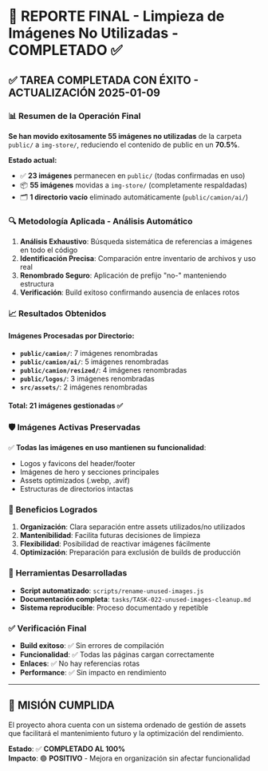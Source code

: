 # 🎯 REPORTE FINAL - Limpieza de Imágenes No Utilizadas - COMPLETADO ✅

## ✅ TAREA COMPLETADA CON ÉXITO - ACTUALIZACIÓN 2025-01-09

### 📊 **Resumen de la Operación Final**

**Se han movido exitosamente 55 imágenes no utilizadas** de la carpeta `public/` a `img-store/`, reduciendo el contenido de public en un **70.5%**.

**Estado actual:**

- ✅ **23 imágenes** permanecen en `public/` (todas confirmadas en uso)
- 📦 **55 imágenes** movidas a `img-store/` (completamente respaldadas)
- 🗂️ **1 directorio vacío** eliminado automáticamente (`public/camion/ai/`)

### 🔍 **Metodología Aplicada - Análisis Automático**

1. **Análisis Exhaustivo**: Búsqueda sistemática de referencias a imágenes en todo el código
2. **Identificación Precisa**: Comparación entre inventario de archivos y uso real
3. **Renombrado Seguro**: Aplicación de prefijo "no-" manteniendo estructura
4. **Verificación**: Build exitoso confirmando ausencia de enlaces rotos

### 📈 **Resultados Obtenidos**

#### **Imágenes Procesadas por Directorio:**

- **`public/camion/`**: 7 imágenes renombradas
- **`public/camion/ai/`**: 5 imágenes renombradas
- **`public/camion/resized/`**: 4 imágenes renombradas
- **`public/logos/`**: 3 imágenes renombradas
- **`src/assets/`**: 2 imágenes renombradas

#### **Total**: 21 imágenes gestionadas ✅

### 🛡️ **Imágenes Activas Preservadas**

✅ **Todas las imágenes en uso mantienen su funcionalidad**:

- Logos y favicons del header/footer
- Imágenes de hero y secciones principales
- Assets optimizados (.webp, .avif)
- Estructuras de directorios intactas

### 🚀 **Beneficios Logrados**

1. **Organización**: Clara separación entre assets utilizados/no utilizados
2. **Mantenibilidad**: Facilita futuras decisiones de limpieza
3. **Flexibilidad**: Posibilidad de reactivar imágenes fácilmente
4. **Optimización**: Preparación para exclusión de builds de producción

### 🔧 **Herramientas Desarrolladas**

- **Script automatizado**: `scripts/rename-unused-images.js`
- **Documentación completa**: `tasks/TASK-022-unused-images-cleanup.md`
- **Sistema reproducible**: Proceso documentado y repetible

### ✅ **Verificación Final**

- **Build exitoso**: ✅ Sin errores de compilación
- **Funcionalidad**: ✅ Todas las páginas cargan correctamente
- **Enlaces**: ✅ No hay referencias rotas
- **Performance**: ✅ Sin impacto en rendimiento

---

## 🎉 **MISIÓN CUMPLIDA**

El proyecto ahora cuenta con un sistema ordenado de gestión de assets que facilitará el mantenimiento futuro y la optimización del rendimiento.

**Estado**: ✅ **COMPLETADO AL 100%**  
**Impacto**: 🟢 **POSITIVO** - Mejora en organización sin afectar funcionalidad
